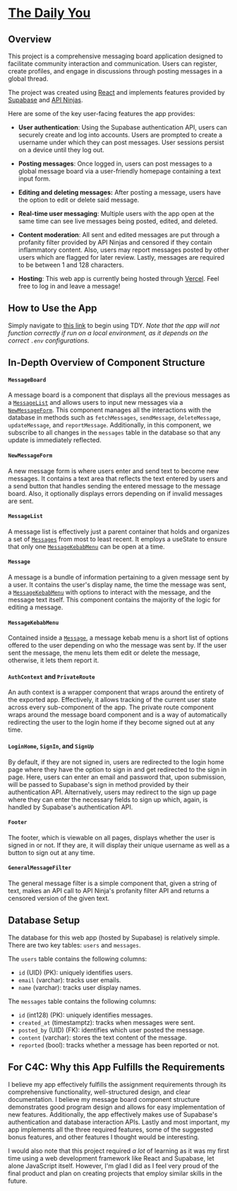 # [The Daily You](https://will-silver-message-board.vercel.app) #

## Overview ##

This project is a comprehensive messaging board application designed to facilitate community interaction and communication. Users can register, create profiles, and engage in discussions through posting messages in a global thread. 

The project was created using [React](https://react.dev/) and implements features provided by [Supabase](https://supabase.com/) and [API Ninjas](https://api-ninjas.com/).

Here are some of the key user-facing features the app provides:

* <b>User authentication</b>: Using the Supabase authentication API, users can securely create and log into accounts. Users are prompted to create a username under which they can post messages. User sessions persist on a device until they log out.

* <b>Posting messages</b>: Once logged in, users can post messages to a global message board via a user-friendly homepage containing a text input form.

* <b>Editing and deleting messages:</b> After posting a message, users have the option to edit or delete said message.

* <b>Real-time user messaging</b>: Multiple users with the app open at the same time can see live messages being posted, edited, and deleted.

* <b>Content moderation</b>: All sent and edited messages are put through a profanity filter provided by API Ninjas and censored if they contain inflammatory content. Also, users may report messages posted by other users which are flagged for later review. Lastly, messages are required to be between 1 and 128 characters.

* <b>Hosting</b>: This web app is currently being hosted through [Vercel](https://vercel.com/). Feel free to log in and leave a message!

## How to Use the App ##

Simply navigate to [this link](https://will-silver-message-board.vercel.app) to begin using TDY. <i>Note that the app will not function correctly if run on a local environment, as it depends on the correct ```.env``` configurations.</i>

## In-Depth Overview of Component Structure ##

#### ```MessageBoard``` ####
A message board is a component that displays all the previous messages as a [```MessageList```](#messagelist) and allows users to input new messages via a [```NewMessageForm```](#newmessageform). This component manages all the interactions with the database in methods such as ```fetchMessages```, ```sendMessage```, ```deleteMessage```, ```updateMessage```, and ```reportMessage```. Additionally, in this component, we subscribe to all changes in the ```messages``` table in the database so that any update is immediately reflected.

#### ```NewMessageForm``` ####
A new message form is where users enter and send text to become new messages. It contains a text area that reflects the text entered by users and a send button that handles sending the entered message to the message board. Also, it optionally displays errors depending on if invalid messages are sent.

#### ```MessageList``` ####
A message list is effectively just a parent container that holds and organizes a set of [```Messages```](#message) from most to least recent. It employs a useState to ensure that only one [```MessageKebabMenu```](#messagekebabmenu) can be open at a time.

#### ```Message``` ####
A message is a bundle of information pertaining to a given message sent by a user. It contains the user's display name, the time the message was sent, a [```MessageKebabMenu```](#messagekebabmenu) with options to interact with the message, and the message text itself. This component contains the majority of the logic for editing a message.

#### ```MessageKebabMenu``` ####
Contained inside a [```Message```](#message), a message kebab menu is a short list of options offered to the user depending on who the message was sent by. If the user sent the message, the menu lets them edit or delete the message, otherwise, it lets them report it.

#### ```AuthContext``` and ```PrivateRoute``` ####
An auth context is a wrapper component that wraps around the entirety of the exported app. Effectively, it allows tracking of the current user state across every sub-component of the app. The private route component wraps around the message board component and is a way of automatically redirecting the user to the login home if they become signed out at any time.

#### ```LoginHome```, ```SignIn```, and ```SignUp``` ####
By default, if they are not signed in, users are redirected to the login home page where they have the option to sign in and get redirected to the sign in page. Here, users can enter an email and password that, upon submission, will be passed to Supabase's sign in method provided by their authentication API. Alternatively, users may redirect to the sign up page where they can enter the necessary fields to sign up which, again, is handled by Supabase's authentication API.

#### ```Footer``` ####
The footer, which is viewable on all pages, displays whether the user is signed in or not. If they are, it will display their unique username as well as a button to sign out at any time.

#### ```GeneralMessageFilter``` ####
The general message filter is a simple component that, given a string of text, makes an API call to API Ninja's profanity filter API and returns a censored version of the given text.

## Database Setup ##

The database for this web app (hosted by Supabase) is relatively simple. There are two key tables: ```users``` and ```messages```.

The ```users``` table contains the following columns:
* ```id``` (UID) (PK): uniquely identifies users.
* ```email``` (varchar): tracks user emails.
* ```name``` (varchar): tracks user display names.

The ```messages``` table contains the following columns:
* ```id``` (int128) (PK): uniquely identifies messages.
* ```created_at``` (timestamptz): tracks when messages were sent.
* ```posted_by``` (UID) (FK): identifies which user posted the message.
* ```content``` (varchar): stores the text content of the message.
* ```reported``` (bool): tracks whether a message has been reported or not.

## For C4C: Why this App Fulfills the Requirements

I believe my app effectively fulfills the assignment requirements through its comprehensive functionality, well-structured design, and clear documentation. I believe my message board component structure demonstrates good program design and allows for easy implementation of new features. Additionally, the app effectively makes use of Supabase's authentication and database interaction APIs. Lastly and most important, my app implements all the three required features, some of the suggested bonus features, and other features I thought would be interesting.

I would also note that this project required <i>a lot</i> of learning as it was my first time using a web development framework like React and Supabase, let alone JavaScript itself. However, I'm glad I did as I feel very proud of the final product and plan on creating projects that employ similar skills in the future.







